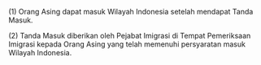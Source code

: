 (1) Orang Asing dapat masuk Wilayah Indonesia setelah mendapat Tanda Masuk.

(2) Tanda Masuk diberikan oleh Pejabat Imigrasi di Tempat Pemeriksaan Imigrasi kepada Orang Asing yang telah memenuhi persyaratan masuk Wilayah Indonesia.
